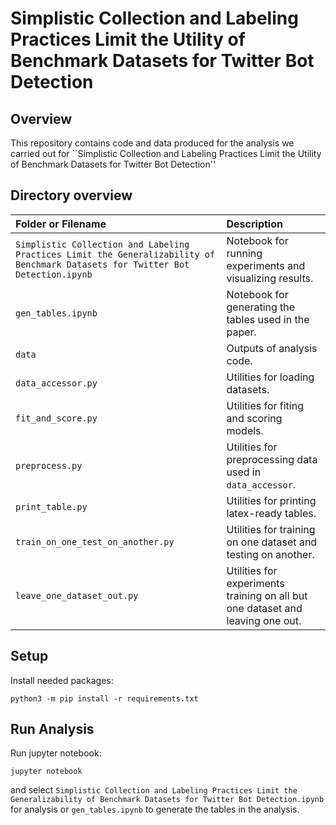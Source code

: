 # Simplistic Collection and Labeling Practices Limit the Utility of Benchmark Datasets for Twitter Bot Detection

## Overview

This repository contains code and data produced for the analysis we carried out for ``Simplistic Collection and Labeling Practices Limit the Utility of Benchmark Datasets for Twitter Bot Detection''

## Directory overview

| Folder or Filename                         | Description                                                                                                                                                                                                                                               |
| :----------------------------------------- | :-------------------------------------------------------------------------------------------------------------------------------------------------------------------------------------------------------------------------------------------------------- |
| `Simplistic Collection and Labeling Practices Limit the Generalizability of Benchmark Datasets for Twitter Bot Detection.ipynb`                    | Notebook for running experiments and visualizing results.
| `gen_tables.ipynb`                    | Notebook for generating the tables used in the paper.
| `data`                    | Outputs of analysis code.
| `data_accessor.py`                    | Utilities for loading datasets.
| `fit_and_score.py`                    | Utilities for fiting and scoring models.
| `preprocess.py`                    | Utilities for preprocessing data used in `data_accessor`.
| `print_table.py`                    | Utilities for printing latex-ready tables.
| `train_on_one_test_on_another.py`                    | Utilities for training on one dataset and testing on another.
| `leave_one_dataset_out.py`                    | Utilities for experiments training on all but one dataset and leaving one out.




## Setup

Install needed packages:
```
python3 -m pip install -r requirements.txt
```

## Run Analysis

Run jupyter notebook:
```
jupyter notebook
```
and select `Simplistic Collection and Labeling Practices Limit the Generalizability of Benchmark Datasets for Twitter Bot Detection.ipynb` for analysis or `gen_tables.ipynb` to generate the tables in the analysis.



